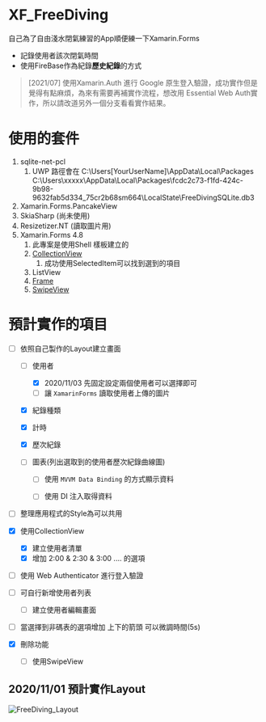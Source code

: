 # XF_FreeDiving
自己為了自由淺水閉氣練習的App順便練一下Xamarin.Forms

- 記錄使用者該次閉氣時間
- 使用FireBase作為紀錄**歷史紀錄**的方式

> [2021/07] 使用Xamarin.Auth 進行 Google 原生登入驗證，成功實作但是覺得有點麻煩，為來有需要再補實作流程，想改用 Essential Web Auth實作，所以請改道另外一個分支看看實作結果。



# 使用的套件

1. sqlite-net-pcl
   1. UWP 路徑會在 C:\Users\[YourUserName]\AppData\Local\Packages\
      C:\Users\xxxxx\AppData\Local\Packages\fcdc2c73-f1fd-424c-9b98-9632fab5d334_75cr2b68sm664\LocalState\FreeDivingSQLite.db3
2. Xamarin.Forms.PancakeView
3. SkiaSharp (尚未使用)
4. Resizetizer.NT (讀取圖片用)
5. Xamarin.Forms 4.8
   1. 此專案是使用Shell 樣板建立的
   2. [CollectionView](https://docs.microsoft.com/zh-tw/xamarin/xamarin-forms/user-interface/collectionview/)
      1. 成功使用SelectedItem可以找到選到的項目
   3. ListView
   4. [Frame](https://devblogs.microsoft.com/xamarin/xamarinforms-4-8-gradients-brushes/)
   5. [SwipeView](https://docs.microsoft.com/zh-tw/xamarin/xamarin-forms/user-interface/swipeview)



# 預計實作的項目

- [ ] 依照自己製作的Layout建立畫面

  - [ ] 使用者
    - [x] 2020/11/03 先固定設定兩個使用者可以選擇即可
    - [ ] 讓  `XamarinForms` 讀取使用者上傳的圖片
    
  - [x] 紀錄種類

  - [x] 計時

  - [x] 歷次紀錄

  - [ ] 圖表(列出選取到的使用者歷次紀錄曲線圖)

    - [ ] 使用 `MVVM Data Binding` 的方式顯示資料
    - [ ] 使用 DI 注入取得資料 
    
  
- [ ] 整理應用程式的Style為可以共用

- [x] 使用CollectionView

  - [x] 建立使用者清單
  - [x] 增加 2:00 & 2:30 & 3:00 .... 的選項

- [ ] 使用  Web Authenticator 進行登入驗證

- [ ] 可自行新增使用者列表

  - [ ] 建立使用者編輯畫面

- [ ] 當選擇到非碼表的選項增加 上下的箭頭 可以微調時間(5s)

- [x] 刪除功能

  - [ ] 使用SwipeView

  

## 2020/11/01 預計實作Layout

![FreeDiving_Layout](https://raw.githubusercontent.com/FocacciaSyin/XF_FreeDiving/master/Layout/iPhone%20X%2C%20XS%2C%2011%20Pro%20%E2%80%93%201.png)


